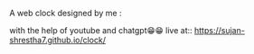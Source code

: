 A web clock designed by me :

with the help of youtube and chatgpt😁😁
 live at::
 https://sujan-shrestha7.github.io/clock/
